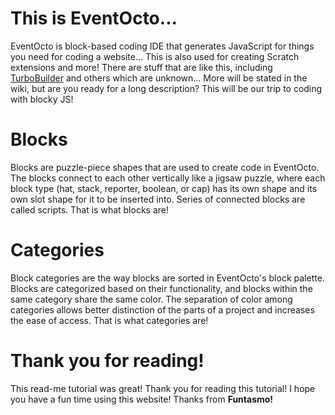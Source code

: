 # This is EventOcto...
EventOcto is block-based coding IDE that generates JavaScript for things you need for coding a website... This is also used for creating Scratch extensions and more! There are stuff that are like this, including [TurboBuilder](turbobuilder-steel.vercel.app) and others which are unknown... More will be stated in the wiki, but are you ready for a long description?
This will be our trip to coding with blocky JS!

# Blocks
Blocks are puzzle-piece shapes that are used to create code in EventOcto. The blocks connect to each other vertically like a jigsaw puzzle, where each block type (hat, stack, reporter, boolean, or cap) has its own shape and its own slot shape for it to be inserted into. Series of connected blocks are called scripts. That is what blocks are!

# Categories
Block categories are the way blocks are sorted in EventOcto's block palette. Blocks are categorized based on their functionality, and blocks within the same category share the same color. The separation of color among categories allows better distinction of the parts of a project and increases the ease of access. That is what categories are!

# Thank you for reading!
This read-me tutorial was great! Thank you for reading this tutorial! I hope you have a fun time using this website! Thanks from **Funtasmo!**


